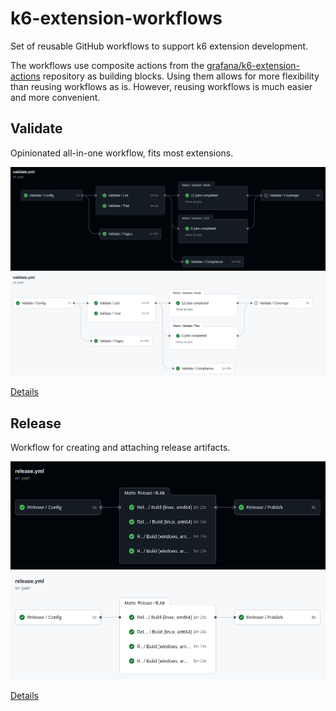# k6-extension-workflows

Set of reusable GitHub workflows to support k6 extension development.

The workflows use composite actions from the [grafana/k6-extension-actions](https://github.com/grafana/k6-extension-actions) repository as building blocks. Using them allows for more flexibility than reusing workflows as is. However, reusing workflows is much easier and more convenient.

## Validate

Opinionated all-in-one workflow, fits most extensions.

![Visualization](docs/validate-dark.png#gh-dark-mode-only)
![Visualization](docs/validate-light.png#gh-light-mode-only)

[Details](docs/validate.md)

## Release

Workflow for creating and attaching release artifacts.

![Visualization](docs/release-dark.png#gh-dark-mode-only)
![Visualization](docs/release-light.png#gh-light-mode-only)

[Details](docs/release.md)

